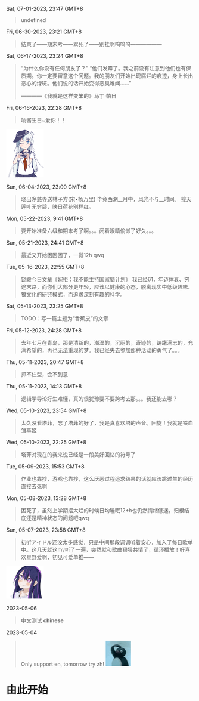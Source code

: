 Sat, 07-01-2023, 23:47 GMT+8

> undefined

Fri, 06-30-2023, 23:21 GMT+8

> 结束了——期末考——累死了——别挂啊呜呜呜——————

Sat, 06-17-2023, 23:24 GMT+8

> “为什么你没有任何朋友了？”
> “他们发霉了。我之前没有注意到他们也有保质期。你一定要留意这个问题。我的朋友们开始出现腐烂的痕迹，身上长出恶心的绿斑。他们说的话开始变得恶臭难闻……”
> 
> ————《我就是这样变笨的》马丁·帕日

Fri, 06-16-2023, 22:28 GMT+8

> 响酱生日~爱你！！
<img src="../assets/img/hibiki2023.png" alt="image" width="20%" />

Sun, 06-04-2023, 23:00 GMT+8

> 晓出净慈寺送林子方(宋•杨万里)
毕竟西湖__月中，风光不与__时同。
接天莲叶无穷碧，映日荷花别样红。

Mon, 05-22-2023, 9:41 GMT+8

> 要开始准备六级和期末考了啊。。。闭着眼睛偷懒了好久。。。

Sun, 05-21-2023, 24:41 GMT+8

> 最近又开始困困困了，一觉12h qwq

Tue, 05-16-2023, 22:55 GMT+8

> 饶毅今日文章《婉拒：我不能主持国家脑计划》
> 我已经61，年迈体衰、穷途末路，而你们大部分更年轻，应该以健康的心态，脱离现实中低级趣味、狼文化的研究模式，而追求深刻有趣的科学。


Sat, 05-13-2023, 23:25 GMT+8

> TODO：写一篇主题为“香蕉皮”的文章

Fri, 05-12-2023, 24:28 GMT+8

> 去年七月在青岛，那是清新的，潮湿的，沉闷的，奇迹的，踌躇满志的，充满希望的，再也无法重现的梦。我已经失去参加那种活动的勇气了。。。

Thu, 05-11-2023, 20:47 GMT+8

> 抓不住型，会不到意

Thu, 05-11-2023, 14:13 GMT+8

> 逻辑学导论好生难懂，真的很犹豫要不要跨考去那。。。我还能去哪？

Wed, 05-10-2023, 23:54 GMT+8

> 太久没看塔菲，忘了塔菲的好了，我是真喜欢塔的声音。回旋！我就是铁血雏草姬

Wed, 05-10-2023, 22:25 GMT+8

> 塔菲对现在的我来说已经是一段美好回忆的符号了

Tue, 05-09-2023, 15:53 GMT+8

> 作业也靠抄，游戏也靠抄，这么厌恶过程追求结果的话就应该跳过生的经历直接去死啊

Mon, 05-08-2023, 13:28 GMT+8

> 困死了，虽然上学期摆大烂的时候日均睡眠12+h也仍然情绪低迷，归根结底还是精神状态的问题吧qwq

Sun, 05-07-2023, 23:58 GMT+8

> 初听アイドル还没太多感觉，只是中间那段调调听着安心，加入了每日歌单中。这几天就这mv听了一遍，突然就和歌曲狠狠共情了，循环播放！好喜欢星野爱啊，初见可爱单推——
<img src="../assets/img/20230507_1.png" alt="image" width="20%" />

2023-05-06

> 中文测试 **chinese**

2023-05-04

> Only support en, tomorrow try zh!   ![](../assets/img/qi.gif)
# 由此开始
